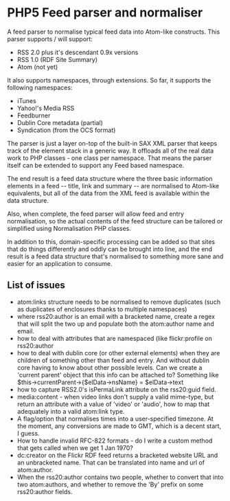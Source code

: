 PHP5 Feed parser and normaliser
===============================

A feed parser to normalise typical feed data into Atom-like constructs.
This parser supports / will support:

* RSS 2.0 plus it's descendant 0.9x versions
* RSS 1.0 (RDF Site Summary)
* Atom (not yet)

It also supports namespaces, through extensions.
So far, it supports the following namespaces:

* iTunes
* Yahoo!'s Media RSS
* Feedburner
* Dublin Core metadata (partial)
* Syndication (from the OCS format)

The parser is just a layer on-top of the built-in SAX XML parser that keeps
track of the element stack in a generic way. It offloads all of the real
data work to PHP classes - one class per namespace. That means the parser
itself can be extended to support any Feed based namespace.

The end result is a feed data structure where the three basic information
elements in a feed -- title, link and summary -- are normalised to Atom-like
equivalents, but all of the data from the XML feed is available within the
data structure.

Also, when complete, the feed parser will allow feed and entry normalisation,
so the actual contents of the feed structure can be tailored or simplified
using Normalisation PHP classes.

In addition to this, domain-specific processing can be added so that sites
that do things differently and oddly can be brought into line, and the
end result is a feed data structure that's normalised to something more
sane and easier for an application to consume.


List of issues
--------------

* atom:links structure needs to be normalised to remove duplicates
  (such as duplicates of enclosures thanks to multiple namespaces)
* where rss20:author is an email with a bracketed name, create a regex
  that will split the two up and populate both the atom:author name
  and email.
* how to deal with attributes that are namespaced (like flickr:profile
  on rss20:author
* how to deal with dublin core (or other external elements) when they
  are children of something other than feed and entry. And without
  dublin core having to know about other possible levels. Can we create
  a 'current parent' object that this info can be attached to?
  Something like $this->currentParent->{$elData->nsName} = $elData->text
* how to capture RSS2.0's isPermaLink attribute on the rss20:guid field.
* media:content - when video links don't supply a valid mime-type, but
  return an attribute with a value of 'video' or 'audio', how to map
  that adequately into a valid atom:link type.
* A flag/option that normalises times into a user-specified timezone.
  At the moment, any conversions are made to GMT, which is a decent
  start, I guess.
* How to handle invalid RFC-822 formats - do I write a custom method
  that gets called when we get 1 Jan 1970?
* dc:creator on the Flickr RDF feed returns a bracketed website URL and
  an unbracketed name. That can be translated into name and url of
  atom:author.
* When the rss20:author contains two people, whether to convert that into
  two atom:authors, and whether to remove the 'By' prefix on some
  rss20:author fields.
  
  


